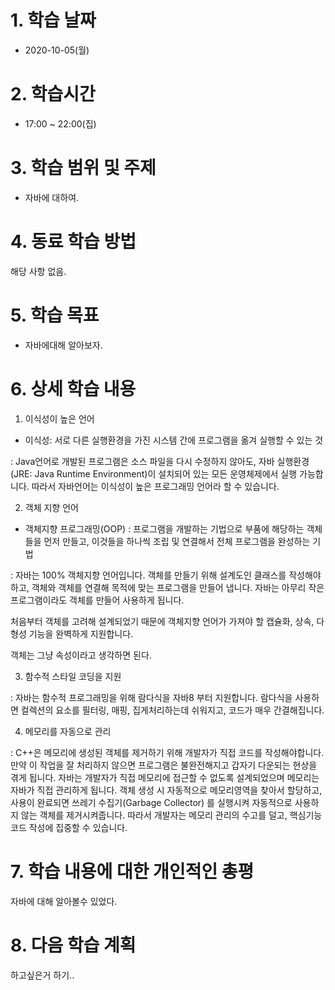 # 1. 학습 날짜

* 2020-10-05(월)

# 2. 학습시간

* 17:00 ~ 22:00(집)

# 3. 학습 범위 및 주제

* 자바에 대하여.
    
# 4. 동료 학습 방법

해당 사항 없음.

# 5. 학습 목표
 *  자바에대해 알아보자. 

# 6. 상세 학습 내용

1. 이식성이 높은 언어

- 이식성: 서로 다른 실행환경을 가진 시스템 간에 프로그램을 옮겨 실행할 수 있는 것

: Java언어로 개발된 프로그램은 소스 파일을 다시 수정하지 않아도, 자바 실행환경(JRE: Java Runtime Environment)이 설치되어 있는 모든 운영체제에서 실행 가능합니다. 따라서 자바언어는 이식성이 높은 프로그래밍 언어라 할 수 있습니다.

2. 객체 지향 언어

- 객체지향 프로그래밍(OOP) : 프로그램을 개발하는 기법으로 부품에 해당하는 객체들을 먼저 만들고, 이것들을 하나씩 조립 및 연결해서 전체 프로그램을 완성하는 기법

: 자바는 100% 객체지향 언어입니다. 객체를 만들기 위해 설계도인 클래스를 작성해야 하고, 객체와 객체를 연결해 목적에 맞는 프로그램을 만들어 냅니다. 자바는 아무리 작은 프로그램이라도 객체를 만들어 사용하게 됩니다.

처음부터 객체를 고려해 설계되었기 때문에 객체지향 언어가 가져야 할 캡슐화, 상속, 다형성 기능을 완벽하게 지원합니다.

객체는 그냥 속성이라고 생각하면 된다.

3. 함수적 스타일 코딩을 지원

: 자바는 함수적 프로그래밍을 위해 람다식을 자바8 부터 지원합니다. 람다식을 사용하면 컬렉션의 요소를 필터링, 매핑, 집게처리하는데 쉬워지고, 코드가 매우 간결해집니다.

4. 메모리를 자동으로 관리

: C++은 메모리에 생성된 객체를 제거하기 위해 개발자가 직접 코드를 작성해야합니다. 만약 이 작업을 잘 처리하지 않으면 프로그램은 불완전해지고 갑자기 다운되는 현상을 겪게 됩니다. 자바는 개발자가 직접 메모리에 접근할 수 없도록 설계되었으며 메모리는 자바가 직접 관리하게 됩니다. 객체 생성 시 자동적으로 메모리영역을 찾아서 할당하고, 사용이 완료되면 쓰레기 수집기(Garbage Collector) 를 실행시켜 자동적으로 사용하지 않는 객체를 제거시켜줍니다. 따라서 개발자는 메모리 관리의 수고를 덜고, 핵심기능 코드 작성에 집중할 수 있습니다.

# 7. 학습 내용에 대한 개인적인 총평
 자바에 대해 알아볼수 있었다.

# 8. 다음 학습 계획
하고싶은거 하기..



